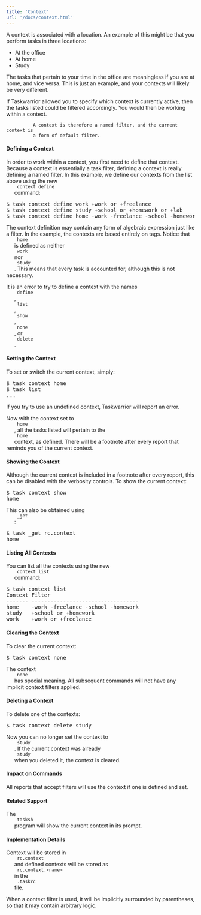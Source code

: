 ```yaml
---
title: 'Context'
url: '/docs/context.html'
---
```

<div class="col-md-10 main">
 <div class="row">
  <a name="context">
  </a>
  <p>
   A context is associated with a location. An example of this might
              be that you perform tasks in three locations:
   <ul>
    <li>
     At the office
    </li>
    <li>
     At home
    </li>
    <li>
     Study
    </li>
   </ul>
   The tasks that pertain to your time in the office are meaningless
              if you are at home, and vice versa. This is just an example, and
              your contexts will likely be very different.
  </p>
  <p>
   If Taskwarrior allowed you to specify which context is currently
              active, then the tasks listed could be filtered accordingly. You
              would then be working within a context.

              A context is therefore a named filter, and the current context is
              a form of default filter.
  </p>
  <a name="define">
  </a>
  <h4>
   Defining a Context
  </h4>
  <p>
   In order to work within a context, you first need to define that
              context. Because a context is essentially a task filter, defining
              a context is really defining a named filter. In this example, we
              define our contexts from the list above using the new
   <code>
    context define
   </code>
   command:
  </p>
  <pre>$ task context define work +work or +freelance
$ task context define study +school or +homework or +lab
$ task context define home -work -freelance -school -homework -lab</pre>
  <p>
   The context definition may contain any form of algebraic expression
              just like a filter. In the example, the contexts are based entirely
              on tags. Notice that
   <code>
    home
   </code>
   is defined as neither
   <code>
    work
   </code>
   nor
   <code>
    study
   </code>
   . This means that every
              task is accounted for, although this is not necessary.
  </p>
  <p>
   It is an error to try to define a context with the names
   <code>
    define
   </code>
   ,
   <code>
    list
   </code>
   ,
   <code>
    show
   </code>
   ,
   <code>
    none
   </code>
   , or
   <code>
    delete
   </code>
   .
  </p>
  <a name="set">
  </a>
  <h4>
   Setting the Context
  </h4>
  <p>
   To set or switch the current context, simply:
  </p>
  <pre>$ task context home
$ task list
...</pre>
  <p>
   If you try to use an undefined context, Taskwarrior will report an
              error.
  </p>
  <p>
   Now with the context set to
   <code>
    home
   </code>
   , all the tasks
              listed will pertain to the
   <code>
    home
   </code>
   context, as defined.
              There will be a footnote after every report that reminds you of
              the current context.
  </p>
  <a name="show">
  </a>
  <h4>
   Showing the Context
  </h4>
  <p>
   Although the current context is included in a footnote after every
              report, this can be disabled with the verbosity controls. To show
              the current context:
  </p>
  <pre>$ task context show
home</pre>
  <p>
   This can also be obtained using
   <code>
    _get
   </code>
   :
  </p>
  <pre>$ task _get rc.context
home</pre>
  <a name="list">
  </a>
  <h4>
   Listing All Contexts
  </h4>
  <p>
   You can list all the contexts using the new
   <code>
    context list
   </code>
   command:
  </p>
  <pre>$ task context list
Context Filter
------- ----------------------------------
home    -work -freelance -school -homework
study   +school or +homework
work    +work or +freelance</pre>
  <a name="clear">
  </a>
  <h4>
   Clearing the Context
  </h4>
  <p>
   To clear the current context:
  </p>
  <pre>$ task context none</pre>
  <p>
   The context
   <code>
    none
   </code>
   has special meaning.
              All subsequent commands will not have any implicit context filters
              applied.
  </p>
  <a name="delete">
  </a>
  <h4>
   Deleting a Context
  </h4>
  <p>
   To delete one of the contexts:
  </p>
  <pre>$ task context delete study</pre>
  <p>
   Now you can no longer set the context to
   <code>
    study
   </code>
   .  If
              the current context was already
   <code>
    study
   </code>
   when you deleted
              it, the context is cleared.
  </p>
  <a name="impact">
  </a>
  <h4>
   Impact on Commands
  </h4>
  <p>
   All reports that accept filters will use the context if one is
              defined and set.
  </p>
  <a name="related">
  </a>
  <h4>
   Related Support
  </h4>
  <p>
   The
   <code>
    tasksh
   </code>
   program will show the current context in its
              prompt.
  </p>
  <a name="implementation">
  </a>
  <h4>
   Implementation Details
  </h4>
  <p>
   Context will be stored in
   <code>
    rc.context
   </code>
   and defined contexts
              will be stored as
   <code>
    rc.context.&lt;name&gt;
   </code>
   in the
   <code>
    .taskrc
   </code>
   file.
  </p>
  <p>
   When a context filter is used, it will be implicitly surrounded by
              parentheses, so that it may contain arbitrary logic.
  </p>
 </div>
 <br/>
 <br/>
</div>

